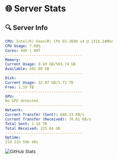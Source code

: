 # 🌐 Server Stats
## 🔍 Server Info
```yaml
CPU: Intel(R) Xeon(R) CPU E5-2699 v4 @ 1316.34MHz
CPU Usage: 7.00%
Cores: 44P | 88T
-----------------------------------
Memory:
Current Usage: 8.49 GB/503.74 GB
Available: 491.80 GB
-----------------------------------
Disk:
Current Usage: 32.07 GB/1.71 TB
Free: 1.59 TB
-----------------------------------
GPU:
No GPU detected
-----------------------------------
Network:
Current Transfer (Sent): 686.33 KB/s
Current Transfer (Received): 78.61 KB/s
Total Sent: 1.10 TB
Total Received: 225.64 GB
-----------------------------------
Uptime:
21d 11h 59m 48s
```
![GitHub Stats](https://img.shields.io/badge/Updated-2025-05-11_05:08:36-blue)